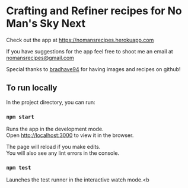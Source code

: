 # Crafting and Refiner recipes for No Man's Sky Next

Check out the app at https://nomansrecipes.herokuapp.com

If you have suggestions for the app feel free to shoot me an email at nomansrecipes@gmail.com


Special thanks to [bradhave94](https://github.com/bradhave94) for having images and recipes on github!


## To run locally

In the project directory, you can run:

### `npm start`

Runs the app in the development mode.<br>
Open [http://localhost:3000](http://localhost:3000) to view it in the browser.

The page will reload if you make edits.<br>
You will also see any lint errors in the console.

### `npm test`

Launches the test runner in the interactive watch mode.<b
